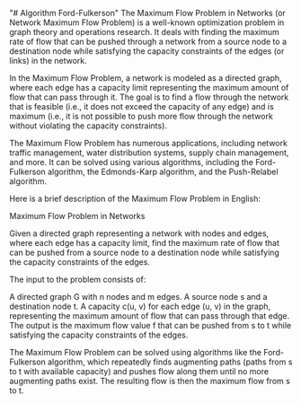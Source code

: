 "# Algorithm Ford-Fulkerson" 
The Maximum Flow Problem in Networks (or Network Maximum Flow Problem) is a well-known optimization problem in graph theory and operations research. It deals with finding the maximum rate of flow that can be pushed through a network from a source node to a destination node while satisfying the capacity constraints of the edges (or links) in the network.

In the Maximum Flow Problem, a network is modeled as a directed graph, where each edge has a capacity limit representing the maximum amount of flow that can pass through it. The goal is to find a flow through the network that is feasible (i.e., it does not exceed the capacity of any edge) and is maximum (i.e., it is not possible to push more flow through the network without violating the capacity constraints).

The Maximum Flow Problem has numerous applications, including network traffic management, water distribution systems, supply chain management, and more. It can be solved using various algorithms, including the Ford-Fulkerson algorithm, the Edmonds-Karp algorithm, and the Push-Relabel algorithm.

Here is a brief description of the Maximum Flow Problem in English:

Maximum Flow Problem in Networks

Given a directed graph representing a network with nodes and edges, where each edge has a capacity limit, find the maximum rate of flow that can be pushed from a source node to a destination node while satisfying the capacity constraints of the edges.

The input to the problem consists of:

A directed graph G with n nodes and m edges.
A source node s and a destination node t.
A capacity c(u, v) for each edge (u, v) in the graph, representing the maximum amount of flow that can pass through that edge.
The output is the maximum flow value f that can be pushed from s to t while satisfying the capacity constraints of the edges.

The Maximum Flow Problem can be solved using algorithms like the Ford-Fulkerson algorithm, which repeatedly finds augmenting paths (paths from s to t with available capacity) and pushes flow along them until no more augmenting paths exist. The resulting flow is then the maximum flow from s to t.
